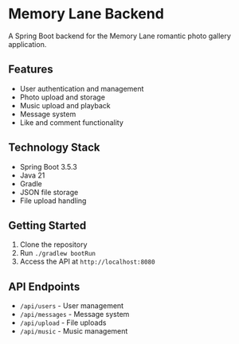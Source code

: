 # Memory Lane Backend

A Spring Boot backend for the Memory Lane romantic photo gallery application.

## Features
- User authentication and management
- Photo upload and storage
- Music upload and playback
- Message system
- Like and comment functionality

## Technology Stack
- Spring Boot 3.5.3
- Java 21
- Gradle
- JSON file storage
- File upload handling

## Getting Started
1. Clone the repository
2. Run `./gradlew bootRun`
3. Access the API at `http://localhost:8080`

## API Endpoints
- `/api/users` - User management
- `/api/messages` - Message system
- `/api/upload` - File uploads
- `/api/music` - Music management
